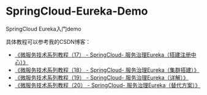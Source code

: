 # SpringCloud-Eureka-Demo

SpringCloud Eureka入门demo

具体教程可以参考我的CSDN博客：
- [《微服务技术系列教程（17） - SpringCloud- 服务治理Eureka（搭建注册中心）》](https://blog.csdn.net/qq_20042935/article/details/103313341)
- [《微服务技术系列教程（18） - SpringCloud- 服务治理Eureka（集群搭建）》](https://blog.csdn.net/qq_20042935/article/details/103314953)
- [《微服务技术系列教程（19） - SpringCloud- 服务治理Eureka（详解）》](https://blog.csdn.net/qq_20042935/article/details/103315547)
- [《微服务技术系列教程（20） - SpringCloud- 服务治理Eureka（替代方案）》](https://blog.csdn.net/qq_20042935/article/details/103324601)
